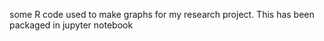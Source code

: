 some R code used to make graphs for my research project. This has been packaged in jupyter notebook

